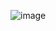 ![image](https://user-images.githubusercontent.com/27104963/29997821-38576d44-8feb-11e7-93d7-9fafdee5c84b.png)
